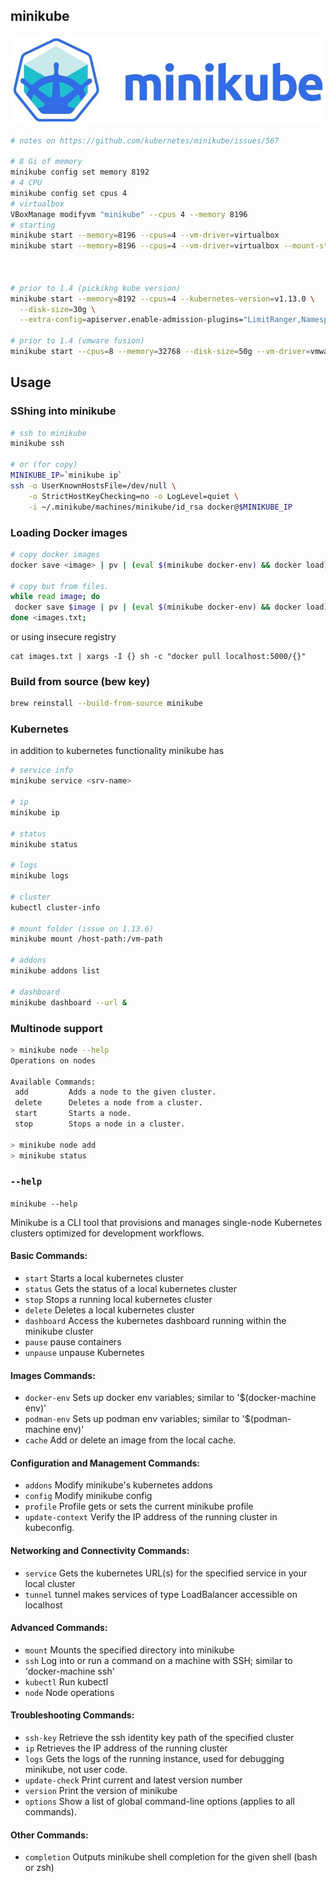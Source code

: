 ## minikube

![](minikube.jpg)


```bash
# notes on https://github.com/kubernetes/minikube/issues/567

# 8 Gi of memory
minikube config set memory 8192
# 4 CPU
minikube config set cpus 4
# virtualbox
VBoxManage modifyvm "minikube" --cpus 4 --memory 8196
# starting
minikube start --memory=8196 --cpus=4 --vm-driver=virtualbox
minikube start --memory=8196 --cpus=4 --vm-driver=virtualbox --mount-string "$(pwd):/data"



# prior to 1.4 (pickikng kube version)
minikube start --memory=8192 --cpus=4 --kubernetes-version=v1.13.0 \
  --disk-size=30g \
  --extra-config=apiserver.enable-admission-plugins="LimitRanger,NamespaceExists,NamespaceLifecycle,ResourceQuota,ServiceAccount,DefaultStorageClass,MutatingAdmissionWebhook"

# prior to 1.4 (vmware fusion)
minikube start --cpus=8 --memory=32768 --disk-size=50g --vm-driver=vmwarefusion
```

## Usage

### SShing into minikube

```bash
# ssh to minikube
minikube ssh

# or (for copy)
MINIKUBE_IP=`minikube ip`
ssh -o UserKnownHostsFile=/dev/null \
    -o StrictHostKeyChecking=no -o LogLevel=quiet \
    -i ~/.minikube/machines/minikube/id_rsa docker@$MINIKUBE_IP
```


### Loading Docker images

```bash
# copy docker images
docker save <image> | pv | (eval $(minikube docker-env) && docker load)

# copy but from files.
while read image; do
 docker save $image | pv | (eval $(minikube docker-env) && docker load)
done <images.txt;
```

or using insecure registry

```
cat images.txt | xargs -I {} sh -c "docker pull localhost:5000/{}"
```

### Build from source (bew key)

```bash
brew reinstall --build-from-source minikube
```

### Kubernetes

in addition to kubernetes functionality minikube has

```bash
# service info
minikube service <srv-name>

# ip
minikube ip

# status
minikube status

# logs
minikube logs

# cluster
kubectl cluster-info

# mount folder (issue on 1.13.6)
minikube mount /host-path:/vm-path

# addons
minikube addons list

# dashboard
minikube dashboard --url &
```

### Multinode support
 ```bash
> minikube node --help
Operations on nodes

Available Commands:
  add         Adds a node to the given cluster.
  delete      Deletes a node from a cluster.
  start       Starts a node.
  stop        Stops a node in a cluster.

> minikube node add
> minikube status
```

### `--help`

`minikube --help`

Minikube is a CLI tool that provisions and manages single-node Kubernetes clusters optimized for development workflows.

#### Basic Commands:
* `start`          Starts a local kubernetes cluster
* `status`         Gets the status of a local kubernetes cluster
* `stop`           Stops a running local kubernetes cluster
* `delete`         Deletes a local kubernetes cluster
* `dashboard`      Access the kubernetes dashboard running within the minikube cluster
* `pause`          pause containers
* `unpause`        unpause Kubernetes

#### Images Commands:
* `docker-env`     Sets up docker env variables; similar to '$(docker-machine env)'
* `podman-env`     Sets up podman env variables; similar to '$(podman-machine env)'
* `cache`          Add or delete an image from the local cache.

#### Configuration and Management Commands:
* `addons`         Modify minikube's kubernetes addons
* `config`         Modify minikube config
* `profile`        Profile gets or sets the current minikube profile
* `update-context` Verify the IP address of the running cluster in kubeconfig.

#### Networking and Connectivity Commands:
* `service`        Gets the kubernetes URL(s) for the specified service in your local cluster
* `tunnel`         tunnel makes services of type LoadBalancer accessible on localhost

#### Advanced Commands:
* `mount`          Mounts the specified directory into minikube
* `ssh`            Log into or run a command on a machine with SSH; similar to 'docker-machine ssh'
* `kubectl`        Run kubectl
* `node`           Node operations

#### Troubleshooting Commands:
* `ssh-key`        Retrieve the ssh identity key path of the specified cluster
* `ip`             Retrieves the IP address of the running cluster
* `logs`           Gets the logs of the running instance, used for debugging minikube, not user code.
* `update-check`   Print current and latest version number
* `version`        Print the version of minikube
* `options`        Show a list of global command-line options (applies to all commands).

#### Other Commands:
* `completion`     Outputs minikube shell completion for the given shell (bash or zsh)
